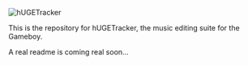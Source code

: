![hUGETracker](https://nickfa.ro/images/HUGELogo.gif)

This is the repository for hUGETracker, the music editing suite for the Gameboy.

A real readme is coming real soon...
